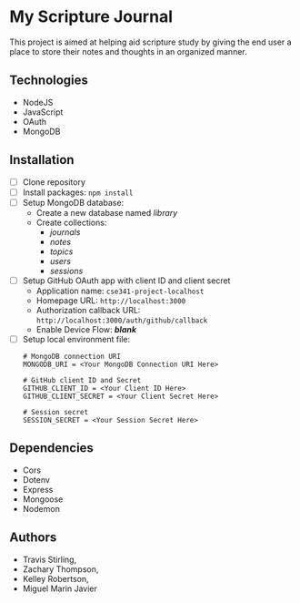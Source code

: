 # My Scripture Journal
This project is aimed at helping aid scripture study by giving the end user a place to store their notes and thoughts in an organized manner.

## Technologies
- NodeJS
- JavaScript
- OAuth
- MongoDB

## Installation
- [ ] Clone repository
- [ ] Install packages: `npm install`
- [ ] Setup MongoDB database:
    - Create a new database named _library_
    - Create collections:
        - _journals_
        - _notes_
        - _topics_
        - _users_
        - _sessions_
- [ ] Setup GitHub OAuth app with client ID and client secret
    - Application name: `cse341-project-localhost`
    - Homepage URL: `http://localhost:3000`
    - Authorization callback URL: `http://localhost:3000/auth/github/callback`
    - Enable Device Flow: ***blank***
- [ ] Setup local environment file: 
    ```
    # MongoDB connection URI
    MONGODB_URI = <Your MongoDB Connection URI Here>

    # GitHub client ID and Secret
    GITHUB_CLIENT_ID = <Your Client ID Here>
    GITHUB_CLIENT_SECRET = <Your Client Secret Here>

    # Session secret
    SESSION_SECRET = <Your Session Secret Here>
    ```
## Dependencies
- Cors
- Dotenv
- Express
- Mongoose
- Nodemon

## Authors
- Travis Stirling, 
- Zachary Thompson, 
- Kelley Robertson,
- Miguel Marin Javier

